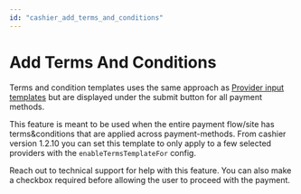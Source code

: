 ```yaml
---
id: "cashier_add_terms_and_conditions"
---
```


# Add Terms And Conditions 

Terms and condition templates uses the same approach as [Provider input templates](cashier_show_custom_provider_information) but are displayed under the submit button for all payment methods. 

This feature is meant to be used when the entire payment flow/site has terms&conditions that are applied across payment-methods. From cashier version 1.2.10 you can set this template to only apply to a few selected providers with the `enableTermsTemplateFor` config.

Reach out to technical support for help with this feature. You can also make a checkbox required before allowing the user to proceed with the payment.